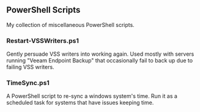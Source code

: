 ## PowerShell Scripts

My collection of miscellaneous PowerShell scripts.

### Restart-VSSWriters.ps1

Gently persuade VSS writers into working again. Used mostly with servers running "Veeam Endpoint Backup" that occasionally fail to back up due to failing VSS writers. 

### TimeSync.ps1

A PowerShell script to re-sync a windows system's time. Run it as a scheduled task for systems that have issues keeping time.
